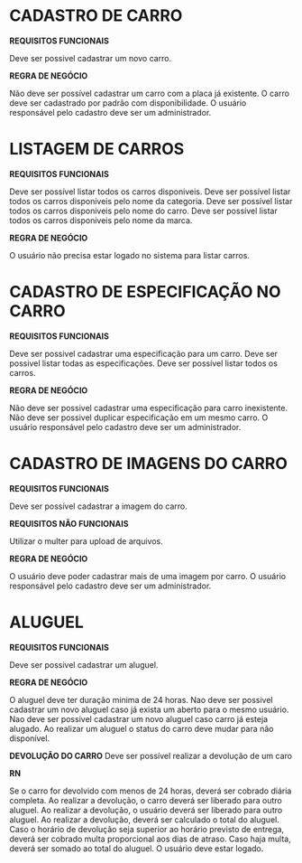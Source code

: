 # CADASTRO DE CARRO

**REQUISITOS FUNCIONAIS**

Deve ser possivel cadastrar um novo carro.

**REGRA DE NEGÓCIO**

Não deve ser possível cadastrar um carro com a placa já existente.
O carro deve ser cadastrado por padrão com disponibilidade.
O usuário responsável pelo cadastro deve ser um administrador.

# LISTAGEM DE CARROS

**REQUISITOS FUNCIONAIS**

Deve ser possível listar todos os carros disponiveis.
Deve ser possível listar todos os carros disponiveis pelo nome da categoria.
Deve ser possível listar todos os carros disponiveis pelo nome do carro.
Deve ser possível listar todos os carros disponiveis pelo nome da marca.

**REGRA DE NEGÓCIO**

O usuário não precisa estar logado no sistema para listar carros.

# CADASTRO DE ESPECIFICAÇÃO NO CARRO

**REQUISITOS FUNCIONAIS**

Deve ser possivel cadastrar uma especificação para um carro.
Deve ser possivel listar todas as especificações.
Deve ser possível listar todos os carros.

**REGRA DE NEGÓCIO**

Não deve ser possivel cadastrar uma especificação para carro inexistente.
Não deve ser possivel duplicar especificação em um mesmo carro.
O usuário responsável pelo cadastro deve ser um administrador.

# CADASTRO DE IMAGENS DO CARRO

**REQUISITOS FUNCIONAIS**

Deve ser possível cadastrar a imagem do carro.

**REQUISITOS NÃO FUNCIONAIS**

Utilizar o multer para upload de arquivos.

**REGRA DE NEGÓCIO**

O usuário deve poder cadastrar mais de uma imagem por carro.
O usuário responsável pelo cadastro deve ser um administrador.

# ALUGUEL

**REQUISITOS FUNCIONAIS**

Deve ser possivel cadastrar um aluguel.

**REGRA DE NEGÓCIO**

O aluguel deve ter duração minima de 24 horas.
Nao deve ser possivel cadastrar um novo aluguel caso já exista um aberto para o mesmo usuário.
Nao deve ser possivel cadastrar um novo aluguel caso carro já esteja alugado.
Ao realizar um aluguel o status do carro deve mudar para não disponível.

**DEVOLUÇÃO DO CARRO**
Deve ser possível realizar a devolução de um caro

**RN**

Se o carro for devolvido com menos de 24 horas, deverá ser cobrado diária completa.
Ao realizar a devolução, o carro deverá ser liberado para outro aluguel.
Ao realizar a devolução, o usuário deverá ser liberado para outro aluguel.
Ao realizar a devolução, deverá ser calculado o total do aluguel.
Caso o horário de devolução seja superior ao horário previsto de entrega, deverá ser cobrado
multa proporcional aos dias de atraso.
Caso haja multa, deverá ser somado ao total do aluguel.
O usuário deve estar logado.